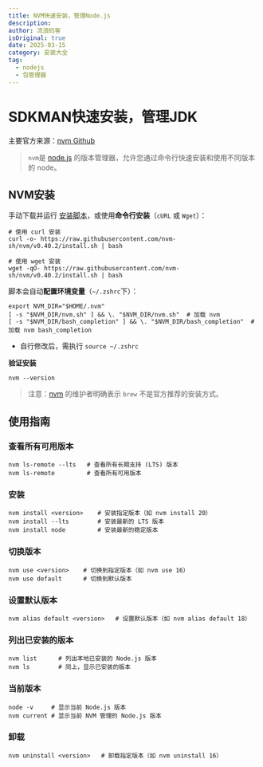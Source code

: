 ```yaml
---
title: NVM快速安装，管理Node.js
description:
author: 流浪码客
isOriginal: true
date: 2025-03-15
category: 安装大全
tag:
  - nodejs
  - 包管理器
---
```


# SDKMAN快速安装，管理JDK

主要官方来源：[nvm Github](https://github.com/nvm-sh/nvm?tab=readme-ov-file#installing-and-updating)

> `nvm`是 [node.js](https://nodejs.org/zh-cn) 的版本管理器，允许您通过命令行快速安装和使用不同版本的 node。

## NVM安装

手动下载并运行 [安装脚本](https://github.com/nvm-sh/nvm/blob/v0.40.2/install.sh)，或使用**命令行安装**（`cURL` 或 `Wget`）：
```shell
# 使用 curl 安装
curl -o- https://raw.githubusercontent.com/nvm-sh/nvm/v0.40.2/install.sh | bash

# 使用 wget 安装
wget -qO- https://raw.githubusercontent.com/nvm-sh/nvm/v0.40.2/install.sh | bash
```

脚本会自动**配置环境变量**（`~/.zshrc`下）：
```
export NVM_DIR="$HOME/.nvm"
[ -s "$NVM_DIR/nvm.sh" ] && \. "$NVM_DIR/nvm.sh"  # 加载 nvm
[ -s "$NVM_DIR/bash_completion" ] && \. "$NVM_DIR/bash_completion"  # 加载 nvm bash_completion
```
* 自行修改后，需执行 `source ~/.zshrc` 

**验证安装**
```shell
nvm --version
```

> 注意：[nvm](https://github.com/nvm-sh/nvm) 的维护者明确表示 `brew` 不是官方推荐的安装方式。

## 使用指南

### 查看所有可用版本

```shell
nvm ls-remote --lts   # 查看所有长期支持 (LTS) 版本
nvm ls-remote         # 查看所有可用版本
```
### 安装
```shell
nvm install <version>    # 安装指定版本（如 nvm install 20）
nvm install --lts        # 安装最新的 LTS 版本
nvm install node         # 安装最新的稳定版本
```
### 切换版本
```shell
nvm use <version>    # 切换到指定版本（如 nvm use 16）
nvm use default      # 切换到默认版本
```
### 设置默认版本
```shell
nvm alias default <version>   # 设置默认版本（如 nvm alias default 18）
```
### 列出已安装的版本
```shell
nvm list      # 列出本地已安装的 Node.js 版本
nvm ls        # 同上，显示已安装的版本
```
### 当前版本
```shell
node -v     # 显示当前 Node.js 版本
nvm current # 显示当前 NVM 管理的 Node.js 版本
```
### 卸载
```shell
nvm uninstall <version>   # 卸载指定版本（如 nvm uninstall 16）
```





